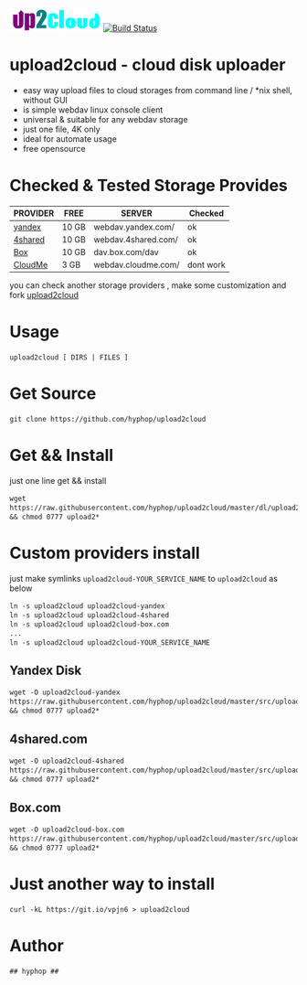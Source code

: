 <img alt=upload2cloud src="img/up2cloud.png"/> [![Build Status](https://travis-ci.com/hyphop/upload2cloud.svg?branch=master)](https://travis-ci.com/hyphop/upload2cloud)

# upload2cloud - cloud disk uploader

+ easy way upload files to cloud storages from command line / *nix shell, without GUI
+ is simple webdav linux console client 
+ universal & suitable for any webdav storage
+ just one file, 4K only
+ ideal for automate usage
+ free opensource

# Checked & Tested Storage Provides

PROVIDER | FREE | SERVER |Checked
--- | --- | --- | ---
[yandex](https://disk.yandex.com)	| 10 GB	| webdav.yandex.com/ | ok
[4shared](https://4shared.com)	| 10 GB	| webdav.4shared.com/ | ok
[Box](https://box.com) | 10 GB	| dav.box.com/dav | ok
[CloudMe](https://cloudme.com)	| 3 GB	| webdav.cloudme.com/ | dont work

you can check another storage providers , 
make some customization and fork [upload2cloud](https://github.com/hyphop/upload2cloud)

# Usage 
    
    upload2cloud [ DIRS | FILES ]
    
# Get Source 

    git clone https://github.com/hyphop/upload2cloud

# Get && Install

just one line get && install

    wget https://raw.githubusercontent.com/hyphop/upload2cloud/master/dl/upload2cloud && chmod 0777 upload2*

# Custom providers install

just make symlinks `upload2cloud-YOUR_SERVICE_NAME` to `upload2cloud` as below

    ln -s upload2cloud upload2cloud-yandex
    ln -s upload2cloud upload2cloud-4shared
    ln -s upload2cloud upload2cloud-box.com
    ...
    ln -s upload2cloud upload2cloud-YOUR_SERVICE_NAME

## Yandex Disk

    wget -O upload2cloud-yandex https://raw.githubusercontent.com/hyphop/upload2cloud/master/src/upload2cloud && chmod 0777 upload2*

## 4shared.com

    wget -O upload2cloud-4shared https://raw.githubusercontent.com/hyphop/upload2cloud/master/src/upload2cloud && chmod 0777 upload2*

## Box.com

    wget -O upload2cloud-box.com https://raw.githubusercontent.com/hyphop/upload2cloud/master/src/upload2cloud && chmod 0777 upload2*


# Just another way to install

    curl -kL https://git.io/vpjn6 > upload2cloud

# Author 

    ## hyphop ##

